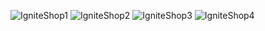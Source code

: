 ![IgniteShop1](https://user-images.githubusercontent.com/63352717/218891744-8b639fc6-5ccd-40b0-b12e-5bbefedab380.jpg)
![IgniteShop2](https://user-images.githubusercontent.com/63352717/218891749-e217f906-ded6-4aee-b5a5-8958b499f077.jpg)
![IgniteShop3](https://user-images.githubusercontent.com/63352717/218891752-22a7e215-b5c2-489d-90ca-0b33698a0761.jpg)
![IgniteShop4](https://user-images.githubusercontent.com/63352717/218891754-4d8bc9a9-e27f-46e2-b63e-9d83acb44b09.jpg)